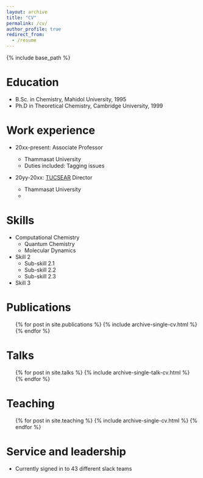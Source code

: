 ```yaml
---
layout: archive
title: "CV"
permalink: /cv/
author_profile: true
redirect_from:
  - /resume
---
```


{% include base_path %}

Education
======
* B.Sc. in Chemistry, Mahidol University, 1995
* Ph.D in Theoretical Chemistry, Cambridge University, 1999

Work experience
======
* 20xx-present: Associate Professor
  * Thammasat University
  * Duties included: Tagging issues

* 20yy-20xx: [TUCSEAR]("www.sat.tu.ac.th") Director 
  * Thammasat University
  * 
  
Skills
======
* Computational Chemistry
  * Quantum Chemistry
  * Molecular Dynamics 
* Skill 2
  * Sub-skill 2.1
  * Sub-skill 2.2
  * Sub-skill 2.3
* Skill 3

Publications
======
  <ul>{% for post in site.publications %}
    {% include archive-single-cv.html %}
  {% endfor %}</ul>
  
Talks
======
  <ul>{% for post in site.talks %}
    {% include archive-single-talk-cv.html %}
  {% endfor %}</ul>
  
Teaching
======
  <ul>{% for post in site.teaching %}
    {% include archive-single-cv.html %}
  {% endfor %}</ul>
  
Service and leadership
======
* Currently signed in to 43 different slack teams
